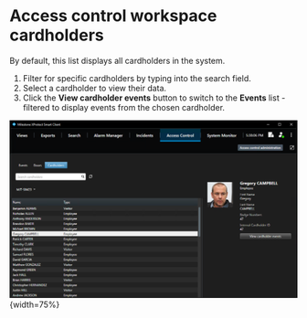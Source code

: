 # Access control workspace cardholders

By default, this list displays all cardholders in the system.

1. Filter for specific cardholders by typing into the search field.
2. Select a cardholder to view their data.
3. Click the **View cardholder events** button to switch to the **Events** list - filtered to display events from the chosen cardholder.</br>

![SortedList](img/CXAL.acwc1.png){width=75%}